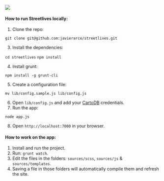 ![](https://travis-ci.org/javierarce/streetlives.svg?branch=master)

#### How to run Streetlives locally:

1. Clone the repo:

`git clone git@github.com:javierarce/streetlives.git`

3. Install the dependencies:

`cd streetlives`
`npm install`

4. Install grunt:

`npm install -g grunt-cli`

5. Create a configuration file:

`mv lib/config.sample.js lib/config.js`

6. Open `lib/config.js` and add your [CartoDB](http://cartodb.com) credentials.
7. Run the app:

`node app.js`

8. Open `http://localhost:7000` in your browser.

#### How to work on the app:

1. Install and run the project.
2. Run: `grunt watch`.
3. Edit the files in the folders: `sources/scss`, `sources/js` & `sources/templates`.
4. Saving a file in those folders will automatically compile them and refresh the site.

